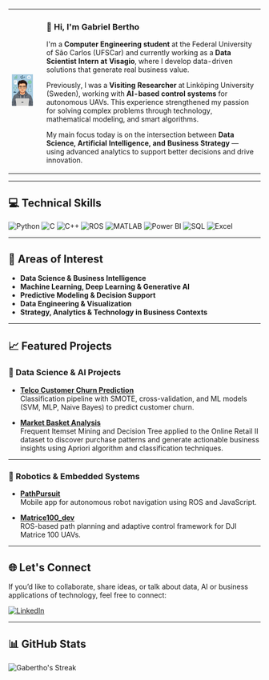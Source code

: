 <table style="border: none;">
  <tr>
    <td style="vertical-align: middle; padding-right: 20px;">
      <img src="/imgs/me.png" width="220px" alt="Gabriel Cartoon">
    </td>
    <td style="vertical-align: middle;">

### 👋 Hi, I'm Gabriel Bertho

I'm a **Computer Engineering student** at the Federal University of São Carlos (UFSCar) and currently working as a **Data Scientist Intern at Visagio**, where I develop data-driven solutions that generate real business value.

Previously, I was a **Visiting Researcher** at Linköping University (Sweden), working with **AI-based control systems** for autonomous UAVs. This experience strengthened my passion for solving complex problems through technology, mathematical modeling, and smart algorithms.

My main focus today is on the intersection between **Data Science, Artificial Intelligence, and Business Strategy** — using advanced analytics to support better decisions and drive innovation.

</td>
  </tr>
</table>

---

## 💻 Technical Skills

<div align="left">
  <img src="https://upload.wikimedia.org/wikipedia/commons/c/c3/Python-logo-notext.svg" width="40" title="Python"/>
  <img src="https://upload.wikimedia.org/wikipedia/commons/1/19/C_Logo.png" width="40" title="C"/>
  <img src="https://upload.wikimedia.org/wikipedia/commons/1/18/ISO_C%2B%2B_Logo.svg" width="40" title="C++"/>
  <img src="https://upload.wikimedia.org/wikipedia/commons/1/15/Robot_Operating_System_logo.svg" width="40" title="ROS"/>
  <img src="https://upload.wikimedia.org/wikipedia/commons/2/21/Matlab_Logo.png" width="40" title="MATLAB"/>
  <img src="https://upload.wikimedia.org/wikipedia/en/2/20/Power_BI_logo.svg" width="40" title="Power BI"/>
  <img src="https://upload.wikimedia.org/wikipedia/commons/8/87/Sql_data_base_with_logo.png" width="40" title="SQL"/>
  <img src="https://upload.wikimedia.org/wikipedia/commons/thumb/7/73/Microsoft_Excel_2013-2019_logo.svg/587px-Microsoft_Excel_2013-2019_logo.svg.png" width="40" title="Excel"/>
</div>

---

## 🚀 Areas of Interest

- **Data Science & Business Intelligence**
- **Machine Learning, Deep Learning & Generative AI**
- **Predictive Modeling & Decision Support**
- **Data Engineering & Visualization**
- **Strategy, Analytics & Technology in Business Contexts**

---

## 📈 Featured Projects

### 🧠 Data Science & AI Projects

- [**Telco Customer Churn Prediction**](https://github.com/Gabertho/telco-customer-churn)  
  Classification pipeline with SMOTE, cross-validation, and ML models (SVM, MLP, Naive Bayes) to predict customer churn.  

- [**Market Basket Analysis**](https://github.com/Gabertho/market-basket-analysis)  
  Frequent Itemset Mining and Decision Tree applied to the Online Retail II dataset to discover purchase patterns and generate actionable business insights using Apriori algorithm and classification techniques.  


---

### 🤖 Robotics & Embedded Systems

- [**PathPursuit**](https://github.com/Gabertho/PathPursuit)  
  Mobile app for autonomous robot navigation using ROS and JavaScript.  

- [**Matrice100_dev**](https://github.com/Gabertho/Matrice100_dev)  
  ROS-based path planning and adaptive control framework for DJI Matrice 100 UAVs.  

---

## 🌐 Let's Connect

If you’d like to collaborate, share ideas, or talk about data, AI or business applications of technology, feel free to connect:

[![LinkedIn](https://img.shields.io/badge/-LinkedIn-0e76a8?style=flat-square&logo=linkedin&logoColor=white)](https://br.linkedin.com/in/gabriel-bertho-3671241a6)

---

## 📊 GitHub Stats

![Gabertho's Streak](https://github-readme-streak-stats.herokuapp.com/?user=Gabertho&theme=dracula&hide_border=true)
